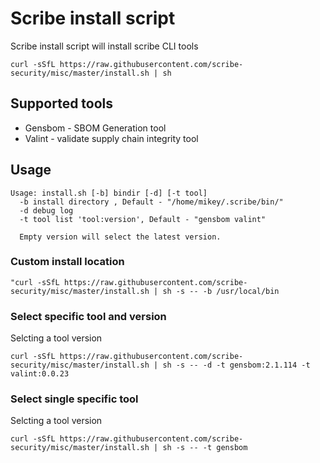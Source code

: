 # Scribe install script
Scribe install script will install scribe CLI tools 
```
curl -sSfL https://raw.githubusercontent.com/scribe-security/misc/master/install.sh | sh
```

## Supported tools
* Gensbom - SBOM Generation tool
* Valint - validate supply chain integrity tool

## Usage
```
Usage: install.sh [-b] bindir [-d] [-t tool]
  -b install directory , Default - "/home/mikey/.scribe/bin/"
  -d debug log
  -t tool list 'tool:version', Default - "gensbom valint"

  Empty version will select the latest version.
```

### Custom install location
```
"curl -sSfL https://raw.githubusercontent.com/scribe-security/misc/master/install.sh | sh -s -- -b /usr/local/bin
```

### Select specific tool and version
Selcting a tool version
```
curl -sSfL https://raw.githubusercontent.com/scribe-security/misc/master/install.sh | sh -s -- -d -t gensbom:2.1.114 -t valint:0.0.23
```

### Select single specific tool
Selcting a tool version
```
curl -sSfL https://raw.githubusercontent.com/scribe-security/misc/master/install.sh | sh -s -- -t gensbom
```
